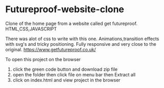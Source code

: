 # Futureproof-website-clone
Clone of the home page from a website called get futureproof. HTML,CSS,JAVASCRIPT

There was alot of css to write with this one. Animations,transition effects with svg's and tricky positioning. Fully responsive and very close to the original.
https://www.getfutureproof.co.uk/

To open this project on the browser

1. click the green code button and download zip file
2. open the folder then click file on menu bar then Extract all
3. click on index.html and view project in the browser
